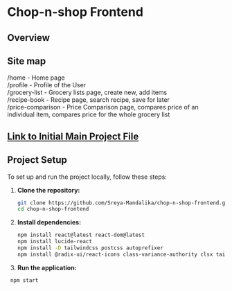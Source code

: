 
# Chop-n-shop Frontend

## Overview


## Site map

/home - Home page   
/profile - Profile of the User   
/grocery-list - Grocery lists page, create new, add items   
/recipe-book - Recipe page, search recipe, save for later   
/price-comparison - Price Comparison page, compares price of an individual item, compares price for the whole grocery list

## [Link to Initial Main Project File](src/app.js) 

## Project Setup
To set up and run the project locally, follow these steps:

1. **Clone the repository:**
   ```bash
   git clone https://github.com/Sreya-Mandalika/chop-n-shop-frontend.git
   cd chop-n-shop-frontend
3. **Install dependencies:**
   ```bash
   npm install react@latest react-dom@latest
   npm install lucide-react
   npm install -D tailwindcss postcss autoprefixer
   npm install @radix-ui/react-icons class-variance-authority clsx tailwindcss-animate @shadcn/ui
2. **Run the application:** 
  ```bash
   npm start 
